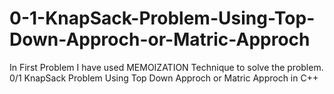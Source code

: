 # 0-1-KnapSack-Problem-Using-Top-Down-Approch-or-Matric-Approch
In First Problem I have used MEMOIZATION Technique to solve the problem.
0/1 KnapSack Problem Using Top Down Approch or Matric Approch in C++
